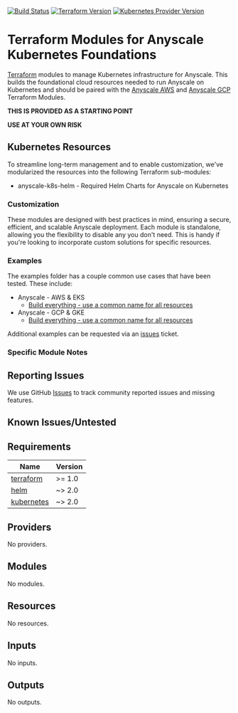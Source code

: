[![Build Status][badge-build]][build-status]
[![Terraform Version][badge-terraform]](https://github.com/hashicorp/terraform/releases)
[![Kubernetes Provider Version][badge-tf-kubernetes]](https://github.com/terraform-providers/terraform-provider-kubernetes/releases)

# Terraform Modules for Anyscale Kubernetes Foundations
[Terraform] modules to manage Kubernetes infrastructure for Anyscale. This builds the foundational cloud resources needed to run Anyscale on Kubernetes and should be paired with the [Anyscale AWS]() and [Anyscale GCP]() Terraform Modules.

**THIS IS PROVIDED AS A STARTING POINT**

**USE AT YOUR OWN RISK**

## Kubernetes Resources


To streamline long-term management and to enable customization, we've modularized the resources into the following Terraform sub-modules:
* anyscale-k8s-helm - Required Helm Charts for Anyscale on Kubernetes

### Customization

These modules are designed with best practices in mind, ensuring a secure, efficient, and scalable Anyscale deployment. Each module is standalone, allowing you the flexibility to disable any you don't need. This is handy if you're looking to incorporate custom solutions for specific resources.


### Examples
The examples folder has a couple common use cases that have been tested. These include:
* Anyscale - AWS & EKS
  * [Build everything - use a common name for all resources](./examples/anyscale-v2-aws/)
* Anyscale - GCP & GKE
  * [Build everything - use a common name for all resources](./examples/anyscale-v2-gcp/)

Additional examples can be requested via an [issues] ticket.

### Specific Module Notes


## Reporting Issues

We use GitHub [Issues] to track community reported issues and missing features.

## Known Issues/Untested

<!-- BEGINNING OF PRE-COMMIT-TERRAFORM DOCS HOOK -->
## Requirements

| Name | Version |
|------|---------|
| <a name="requirement_terraform"></a> [terraform](#requirement\_terraform) | >= 1.0 |
| <a name="requirement_helm"></a> [helm](#requirement\_helm) | ~> 2.0 |
| <a name="requirement_kubernetes"></a> [kubernetes](#requirement\_kubernetes) | ~> 2.0 |

## Providers

No providers.

## Modules

No modules.

## Resources

No resources.

## Inputs

No inputs.

## Outputs

No outputs.
<!-- END OF PRE-COMMIT-TERRAFORM DOCS HOOK -->

<!-- References -->
[Terraform]: https://www.terraform.io
[Anyscale]: https://www.anyscale.com
[Issues]: https://github.com/anyscale/terraform-aws-anyscale-cloudfoundation-modules/issues
[badge-build]: https://github.com/anyscale/terraform-aws-anyscale-cloudfoundation-modules/workflows/CI/CD%20Pipeline/badge.svg
[badge-terraform]: https://img.shields.io/badge/terraform-1.x%20-623CE4.svg?logo=terraform
[badge-tf-kubernetes]: https://img.shields.io/badge/KUBERNETES-2.+-F8991D.svg?logo=terraform
[build-status]: https://github.com/anyscale/terraform-aws-anyscale-cloudfoundation-modules/actions
